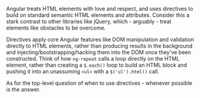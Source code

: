 Angular treats HTML elements with love and respect, and uses directives to build on standard semantic HTML elements and attributes.  Consider this a stark contrast to other libraries like jQuery, which - arguably - treat elements like obstacles to be overcome.

Directives apply core Angular features like DOM manipulation and validation directly to HTML elements, rather than producing results in the background and injecting/bootstrapping/hacking them into the DOM once they've been constructed.  Think of how `ng-repeat` calls a loop directly on the HTML element, rather than creating a `$.each()` loop to build an HTML block and pushing it into an unassuming `<ul>` with a `$('ul').html()` call.

As for the top-level question of when to use directives - whenever possible is the answer.